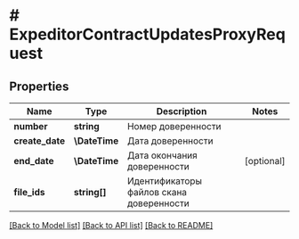 # # ExpeditorContractUpdatesProxyRequest

## Properties

Name | Type | Description | Notes
------------ | ------------- | ------------- | -------------
**number** | **string** | Номер доверенности |
**create_date** | **\DateTime** | Дата доверенности |
**end_date** | **\DateTime** | Дата окончания доверенности | [optional]
**file_ids** | **string[]** | Идентификаторы файлов скана доверенности |

[[Back to Model list]](../../README.md#models) [[Back to API list]](../../README.md#endpoints) [[Back to README]](../../README.md)
